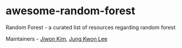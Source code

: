 # awesome-random-forest
Random Forest - a curated list of resources regarding random forest

Maintainers - [Jiwon Kim](http://github.com/kjw0612), [Jung Kwon Lee](http://github.com/deruci)
